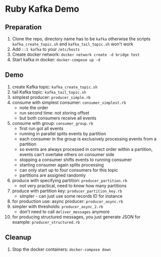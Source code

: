 # Ruby Kafka Demo

## Preparation

1. Clone the repo, directory name has to be `kafka` otherwise the scripts `kafka_create_topic.sh` and `kafka_tail_topic.sh` won't work
2. Add `::1 kafka` to your `/etc/hosts`
3. Create docker network: `docker network create -d bridge test`
4. Start kafka in docker: `docker-compose up -d`

## Demo

1. create Kafka topic: `kafka_create_topic.sh`
2. tail Kafka topic: `kafka_tail_topic.sh`
3. simplest producer: `producer_simple.rb`
4. consume with simplest consumer: `consumer_simplest.rb`
   - note the order
   - run second time: not storing offset
   - but both consumers receive all events
5. consume with group: `consumer_group.rb`
   - first run got all events
   - running in parallel splits events by partition
   - each consumer in the group is exclusively processing events from a partition
   - so events are always processed in correct order within a partition, events can't overtake others on consumer side
   - stopping a consumer shifts events to running consumer
   - starting consumer again splits processing
   - can only start up to four consumers for this topic
   - partitions are assigned randomly
6. produce with specifying partition: `producer_partition.rb`
   - not very practical, need to know how many partitions
7. produce with partition key: `producer_partition_key.rb`
   - simpler - can just use some records ID for instance
8. for production use: async producer: `producer_async.rb`
9. simpler with thresholds: `producer_async_2.rb`
   - don't need to call `deliver_messages` anymore
10. for producing structured messages, you just generate JSON for example: `producer_structured.rb`

## Cleanup

1. Stop the docker containers: `docker-compose down`
